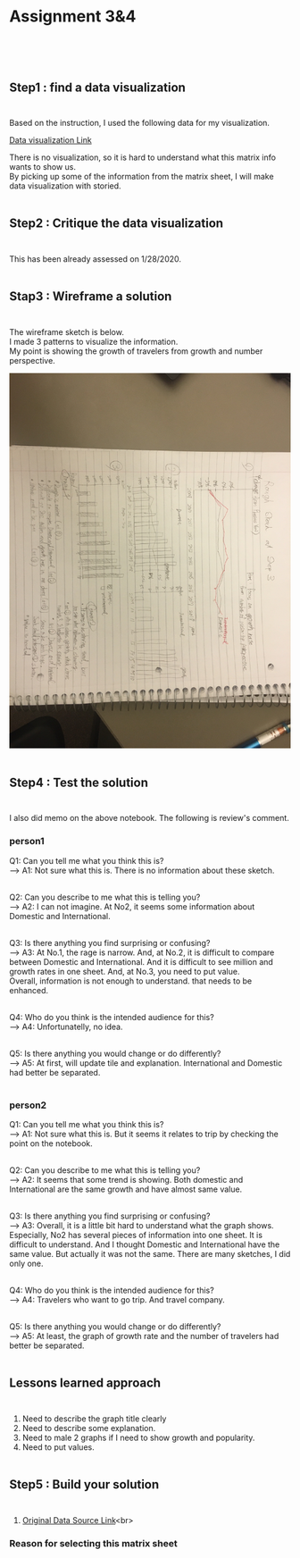 # Assignment 3&4 <br><br><br>

## Step1 : find a data visualization<br><br>

Based on the instruction, I used the following data for my visualization.<br>

[Data visualization Link](https://www.ustravel.org/system/files/media_root/document/Research_Fact-Sheet_US-Travel-and-Tourism-Overview.pdf)</br>

There is no visualization, so it is hard to understand what this matrix info wants to show us. <br>
By picking up some of the information from the matrix sheet, I will make data visualization with storied.<br><br>

## Step2 : Critique the data visualization<br><br>

This has been already assessed on 1/28/2020.<br><br>

## Stap3 : Wireframe a solution<br><br>

The wireframe sketch is below.<br> 
I made 3 patterns to visualize the information.<br>
My point is showing the growth of travelers from growth and number perspective.<br>

![Alt text](/Wireframe.jpeg)<br><br>

## Step4 : Test the solution<br><br>

I also did memo on the above notebook. The following is review's comment.<br>

### person1<br>
Q1: Can you tell me what you think this is?<br>
--> A1: Not sure what this is. There is no information about these sketch.<br><br>

Q2: Can you describe to me what this is telling you?<br>
--> A2: I can not imagine. At No2, it seems some information about Domestic and International.<br><br>

Q3: Is there anything you find surprising or confusing?<br>
--> A3: At No.1, the rage is narrow. And, at No.2, it is difficult to compare between Domestic and International. And it is difficult to see million and growth rates in one sheet. And, at No.3, you need to put value.<br>
        Overall, information is not enough to understand. that needs to be enhanced.<br><br>

Q4: Who do you think is the intended audience for this?<br>
--> A4: Unfortunatelly, no idea.<br><br>

Q5: Is there anything you would change or do differently?<br>
--> A5: At first, will update tile and explanation. International and Domestic had better be separated.<br><br>

### person2<br>
Q1: Can you tell me what you think this is?<br>
--> A1: Not sure what this is. But it seems it relates to trip by checking the point on the notebook.<br><br>

Q2: Can you describe to me what this is telling you?<br>
--> A2: It seems that some trend is showing. Both domestic and International are the same growth and have almost same value.<br><br>

Q3: Is there anything you find surprising or confusing?<br>
--> A3: Overall, it is a little bit hard to understand what the graph shows. Especially, No2 has several pieces of information into one sheet. It is difficult to understand. And I thought Domestic and International have the same value. But actually it was not the same. There are many sketches, I did only one.<br><br>

Q4: Who do you think is the intended audience for this?<br>
--> A4: Travelers who want to go trip. And travel company.<br><br>

Q5: Is there anything you would change or do differently?<br>
--> A5: At least, the graph of growth rate and the number of travelers had better be separated.<br><br>

##  Lessons learned approach<br><br>
1. Need to describe the graph title clearly
2. Need to describe some explanation.
3. Need to male 2 graphs if I need to show growth and popularity.
4. Need to put values.<br><br>


## Step5 : Build your solution<br><br>
1. [Original Data Source Link]("https://www.ustravel.org/system/files/media_root/document/Research_Fact-Sheet_US-Travel-and-Tourism-Overview.pdf")<br>
### Reason for selecting this matrix sheet<br>





